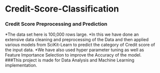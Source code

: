# Credit-Score-Classification
### Credit Score Preprocessing and Prediction
*The data set here is 100,000 rows large.
*In this we have done an extensive data cleaning and preprocessing of the Data and then applied various models from SciKit-Learn to predict the category of Credit score of the input data.
*We have also used hyper parameter tuning as well as Feature Importance Selection to improve the Accuracy of the model.
###This project is made for Data Analysis and Machine Learning implementation.
